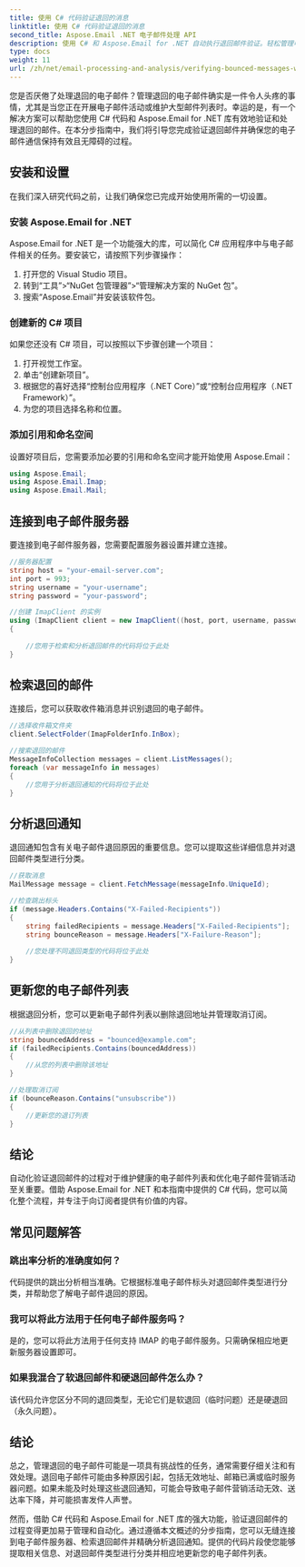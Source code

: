 ```yaml
---
title: 使用 C# 代码验证退回的消息
linktitle: 使用 C# 代码验证退回的消息
second_title: Aspose.Email .NET 电子邮件处理 API
description: 使用 C# 和 Aspose.Email for .NET 自动执行退回邮件验证。轻松管理电子邮件列表并提高营销活动的有效性。
type: docs
weight: 11
url: /zh/net/email-processing-and-analysis/verifying-bounced-messages-with-csharp-code/
---
```


您是否厌倦了处理退回的电子邮件？管理退回的电子邮件确实是一件令人头疼的事情，尤其是当您正在开展电子邮件活动或维护大型邮件列表时。幸运的是，有一个解决方案可以帮助您使用 C# 代码和 Aspose.Email for .NET 库有效地验证和处理退回的邮件。在本分步指南中，我们将引导您完成验证退回邮件并确保您的电子邮件通信保持有效且无障碍的过程。

## 安装和设置

在我们深入研究代码之前，让我们确保您已完成开始使用所需的一切设置。

### 安装 Aspose.Email for .NET

Aspose.Email for .NET 是一个功能强大的库，可以简化 C# 应用程序中与电子邮件相关的任务。要安装它，请按照下列步骤操作：

1. 打开您的 Visual Studio 项目。
2. 转到“工具”>“NuGet 包管理器”>“管理解决方案的 NuGet 包”。
3. 搜索“Aspose.Email”并安装该软件包。

### 创建新的 C# 项目

如果您还没有 C# 项目，可以按照以下步骤创建一个项目：

1. 打开视觉工作室。
2. 单击“创建新项目”。
3. 根据您的喜好选择“控制台应用程序（.NET Core）”或“控制台应用程序（.NET Framework）”。
4. 为您的项目选择名称和位置。

### 添加引用和命名空间

设置好项目后，您需要添加必要的引用和命名空间才能开始使用 Aspose.Email：

```csharp
using Aspose.Email;
using Aspose.Email.Imap;
using Aspose.Email.Mail;
```

## 连接到电子邮件服务器

要连接到电子邮件服务器，您需要配置服务器设置并建立连接。

```csharp
//服务器配置
string host = "your-email-server.com";
int port = 993;
string username = "your-username";
string password = "your-password";

//创建 ImapClient 的实例
using (ImapClient client = new ImapClient((host, port, username, password))
{
   
    //您用于检索和分析退回邮件的代码将位于此处
}
```

## 检索退回的邮件

连接后，您可以获取收件箱消息并识别退回的电子邮件。

```csharp
//选择收件箱文件夹
client.SelectFolder(ImapFolderInfo.InBox);

//搜索退回的邮件
MessageInfoCollection messages = client.ListMessages();
foreach (var messageInfo in messages)
{
    //您用于分析退回通知的代码将位于此处
}
```

## 分析退回通知

退回通知包含有关电子邮件退回原因的重要信息。您可以提取这些详细信息并对退回邮件类型进行分类。

```csharp
//获取消息
MailMessage message = client.FetchMessage(messageInfo.UniqueId);

//检查跳出标头
if (message.Headers.Contains("X-Failed-Recipients"))
{
    string failedRecipients = message.Headers["X-Failed-Recipients"];
    string bounceReason = message.Headers["X-Failure-Reason"];
    
    //您处理不同退回类型的代码将位于此处
}
```

## 更新您的电子邮件列表

根据退回分析，您可以更新电子邮件列表以删除退回地址并管理取消订阅。

```csharp
//从列表中删除退回的地址
string bouncedAddress = "bounced@example.com";
if (failedRecipients.Contains(bouncedAddress))
{
    //从您的列表中删除该地址
}

//处理取消订阅
if (bounceReason.Contains("unsubscribe"))
{
    //更新您的退订列表
}
```

## 结论

自动化验证退回邮件的过程对于维护健康的电子邮件列表和优化电子邮件营销活动至关重要。借助 Aspose.Email for .NET 和本指南中提供的 C# 代码，您可以简化整个流程，并专注于向订阅者提供有价值的内容。

## 常见问题解答

### 跳出率分析的准确度如何？

代码提供的跳出分析相当准确。它根据标准电子邮件标头对退回邮件类型进行分类，并帮助您了解电子邮件退回的原因。

### 我可以将此方法用于任何电子邮件服务吗？

是的，您可以将此方法用于任何支持 IMAP 的电子邮件服务。只需确保相应地更新服务器设置即可。

### 如果我混合了软退回邮件和硬退回邮件怎么办？

该代码允许您区分不同的退回类型，无论它们是软退回（临时问题）还是硬退回（永久问题）。

## 结论

总之，管理退回的电子邮件可能是一项具有挑战性的任务，通常需要仔细关注和有效处理。退回电子邮件可能由多种原因引起，包括无效地址、邮箱已满或临时服务器问题。如果未能及时处理这些退回通知，可能会导致电子邮件营销活动无效、送达率下降，并可能损害发件人声誉。

然而，借助 C# 代码和 Aspose.Email for .NET 库的强大功能，验证退回邮件的过程变得更加易于管理和自动化。通过遵循本文概述的分步指南，您可以无缝连接到电子邮件服务器、检索退回邮件并精确分析退回通知。提供的代码片段使您能够提取相关信息、对退回邮件类型进行分类并相应地更新您的电子邮件列表。